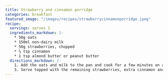 ```yaml
---
title: Strawberry and cinnamon porridge
categories: breakfast
featured_image: "/images/recipes/strawberrycinnamonporridge.jpeg"
recipe:
  servings: serves 1
  ingredients_markdown: |-
    * 50g oats
    * 150ml non-dairy milk
    * 50g strawberries, chopped
    * ½ tsp cinnamon
    * 1 tsp almond butter or peanut butter
  directions_markdown: |-
    1. Add the oats and milk to the pan and cook for a few minutes on a medium heat, stirring frequently. Add half the strawberries and continue to cook until heated through. Stir in the cinnamon.
    3. Serve topped with the remaining strawberries, extra cinnamon and a swirl of almond butter.
---
```

